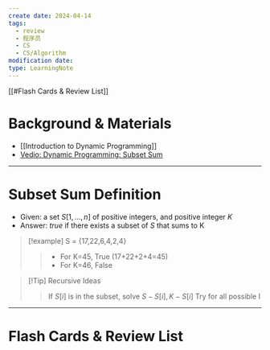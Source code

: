 ```yaml
---
create date: 2024-04-14
tags:
  - review
  - 程序员
  - CS
  - CS/Algorithm
modification date: 
type: LearningNote
---
```


[[#Flash Cards & Review List]]
# Background & Materials
- [[Introduction to Dynamic Programming]]
- [Vedio: Dynamic Programming: Subset Sum](https://www.youtube.com/watch?v=C0xiOGhS_js&list=PLSVu1-lON6LwaLkn1J4slNQEp2oEjWCqX&index=3)

---
# Subset Sum Definition
- Given: a set $S[1,..., n]$ of positive integers, and positive integer $K$
- Answer: *true* if there exists a subset of *S* that sums to K
>[!example]
>S = {17,22,6,4,2,4}
>>- For K=45, True (17+22+2+4=45)
>>- For K=46, False

>[!Tip] Recursive Ideas 
>>If $S[i]$ is in the subset, solve $S - S[i], K - S[i]$
>>Try for all possible I

---
# Flash Cards & Review List

